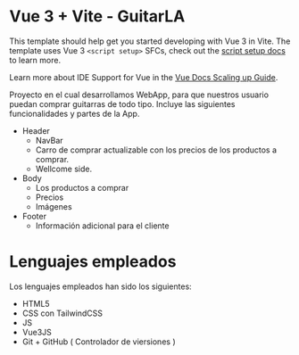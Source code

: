 # Vue 3 + Vite - GuitarLA

This template should help get you started developing with Vue 3 in Vite. The template uses Vue 3 `<script setup>` SFCs, check out the [script setup docs](https://v3.vuejs.org/api/sfc-script-setup.html#sfc-script-setup) to learn more.

Learn more about IDE Support for Vue in the [Vue Docs Scaling up Guide](https://vuejs.org/guide/scaling-up/tooling.html#ide-support).

Proyecto en el cual desarrollamos WebApp, para que nuestros usuario puedan comprar guitarras de todo tipo. Incluye las siguientes funcionalidades y partes de la App.
  * Header
      - NavBar
      - Carro de comprar actualizable con los precios de los productos a comprar.
      - Wellcome side.
  * Body
      - Los productos a comprar
      - Precios
      - Imágenes
  * Footer
      - Información adicional para el cliente

# Lenguajes empleados
Los lenguajes empleados han sido los siguientes:
  * HTML5
  * CSS con TailwindCSS
  * JS
  * Vue3JS
  * Git + GitHub ( Controlador de viersiones )
